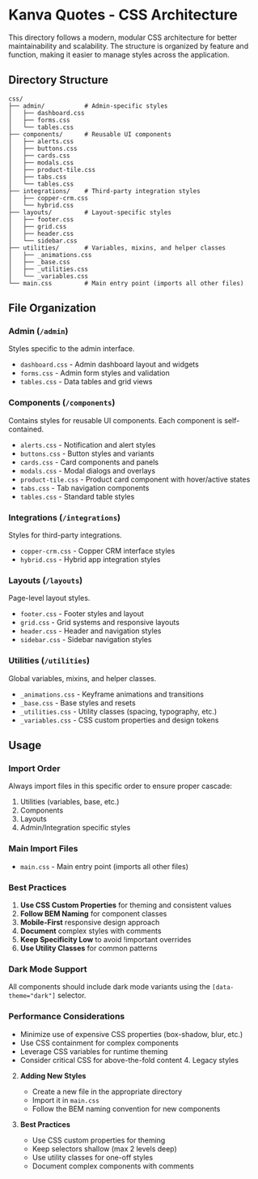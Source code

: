 # Kanva Quotes - CSS Architecture

This directory follows a modern, modular CSS architecture for better maintainability and scalability. The structure is organized by feature and function, making it easier to manage styles across the application.

## Directory Structure

```
css/
├── admin/           # Admin-specific styles
│   ├── dashboard.css
│   ├── forms.css
│   └── tables.css
├── components/      # Reusable UI components
│   ├── alerts.css
│   ├── buttons.css
│   ├── cards.css
│   ├── modals.css
│   ├── product-tile.css
│   ├── tabs.css
│   └── tables.css
├── integrations/    # Third-party integration styles
│   ├── copper-crm.css
│   └── hybrid.css
├── layouts/         # Layout-specific styles
│   ├── footer.css
│   ├── grid.css
│   ├── header.css
│   └── sidebar.css
├── utilities/       # Variables, mixins, and helper classes
│   ├── _animations.css
│   ├── _base.css
│   ├── _utilities.css
│   └── _variables.css
└── main.css         # Main entry point (imports all other files)
```

## File Organization

### Admin (`/admin`)
Styles specific to the admin interface.
- `dashboard.css` - Admin dashboard layout and widgets
- `forms.css` - Admin form styles and validation
- `tables.css` - Data tables and grid views

### Components (`/components`)
Contains styles for reusable UI components. Each component is self-contained.
- `alerts.css` - Notification and alert styles
- `buttons.css` - Button styles and variants
- `cards.css` - Card components and panels
- `modals.css` - Modal dialogs and overlays
- `product-tile.css` - Product card component with hover/active states
- `tabs.css` - Tab navigation components
- `tables.css` - Standard table styles

### Integrations (`/integrations`)
Styles for third-party integrations.
- `copper-crm.css` - Copper CRM interface styles
- `hybrid.css` - Hybrid app integration styles

### Layouts (`/layouts`)
Page-level layout styles.
- `footer.css` - Footer styles and layout
- `grid.css` - Grid systems and responsive layouts
- `header.css` - Header and navigation styles
- `sidebar.css` - Sidebar navigation styles

### Utilities (`/utilities`)
Global variables, mixins, and helper classes.
- `_animations.css` - Keyframe animations and transitions
- `_base.css` - Base styles and resets
- `_utilities.css` - Utility classes (spacing, typography, etc.)
- `_variables.css` - CSS custom properties and design tokens

## Usage

### Import Order
Always import files in this specific order to ensure proper cascade:
1. Utilities (variables, base, etc.)
2. Components
3. Layouts
4. Admin/Integration specific styles

### Main Import Files
- `main.css` - Main entry point (imports all other files)

### Best Practices
1. **Use CSS Custom Properties** for theming and consistent values
2. **Follow BEM Naming** for component classes
3. **Mobile-First** responsive design approach
4. **Document** complex styles with comments
5. **Keep Specificity Low** to avoid !important overrides
6. **Use Utility Classes** for common patterns

### Dark Mode Support
All components should include dark mode variants using the `[data-theme="dark"]` selector.

### Performance Considerations
- Minimize use of expensive CSS properties (box-shadow, blur, etc.)
- Use CSS containment for complex components
- Leverage CSS variables for runtime theming
- Consider critical CSS for above-the-fold content
   4. Legacy styles

2. **Adding New Styles**
   - Create a new file in the appropriate directory
   - Import it in `main.css`
   - Follow the BEM naming convention for new components

3. **Best Practices**
   - Use CSS custom properties for theming
   - Keep selectors shallow (max 2 levels deep)
   - Use utility classes for one-off styles
   - Document complex components with comments
